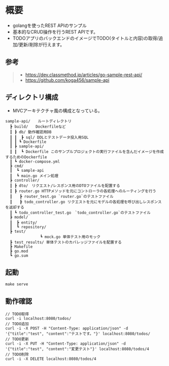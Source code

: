 # 概要

- golangを使ったREST APIのサンプル
- 基本的なCRUD操作を行うREST APIです。　
- TODOアプリのバックエンドのイメージでTODO(タイトルと内容)の取得/追加/更新/削除が行えます。


## 参考
> - https://dev.classmethod.jp/articles/go-sample-rest-api/
> - https://github.com/koga456/sample-api


## ディレクトリ構成

- MVCアーキテクチャ風の構成となっている。

```
sample-api/　　ルートディレクトリ
  ┣ build/　　Dockerfileなど
  ┃ ┣ db/ 動作確認用DB
  ┃ ┃  ┣ sql/ DDLとテストデータ投入用SQL
  ┃ ┃ ┗ Dockerfile
  ┃ ┣ sample-api/ 
  ┃ ┃  ┗ Dockerfile このサンプルプロジェクトの実行ファイルを含んだイメージを作成するためのDockerfile
  ┃ ┗ docker-compose.yml
  ┣ cmd/
  ┃  ┗ sample-api
  ┃  ┗ main.go メイン処理
  ┣ controller/
  ┃ ┣ dto/　リクエスト/レスポンス用のDTOファイルを配置する
  ┃ ┣ router.go HTTPメソッドを元にコントローラの各処理へのルーティングを行う
  ┃　　┣ router_test.go `router.go`のテストファイル
  ┃　　┣ todo_controller.go リクエストを元にモデルの各処理を呼び出しレスポンスを返却する
  ┃ ┗ todo_controller_test.go　`todo_controller.go`のテストファイル 
  ┣ model/
  ┃  ┣ entity/　
  ┃  ┗ repository/
  ┣ test/
  　　　　　　　　┗ mock.go 単体テスト用のモック
  ┣ test_results/ 単体テストのカバレッジファイルを配置する            
  ┣ Makefile
  ┣ go.mod
  ┗ go.sum
```

## 起動

```
make serve
```

## 動作確認

```
// TODO取得
curl -i localhost:8080/todos/
// TODO追加
curl -i -X POST -H "Content-Type: application/json" -d '{"title":"test", "content":"テストです。"}' localhost:8080/todos/
// TODO更新
curl -i -X PUT -H "Content-Type: application/json" -d '{"title":"test", "content":"変更テスト"}' localhost:8080/todos/4
// TODO削除
curl -i -X DELETE localhost:8080/todos/4
```